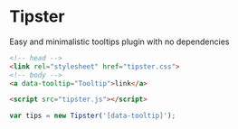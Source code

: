 # Tipster
Easy and minimalistic tooltips plugin with no dependencies
```html
<!-- head -->
<link rel="stylesheet" href="tipster.css">
<!-- body -->
<a data-tooltip="Tooltip">link</a>

<script src="tipster.js"></script>
```
```js
var tips = new Tipster('[data-tooltip]');
```
